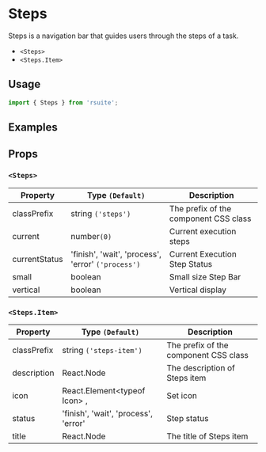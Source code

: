 # Steps

Steps is a navigation bar that guides users through the steps of a task.

- `<Steps>`
- `<Steps.Item>`

## Usage

```js
import { Steps } from 'rsuite';
```

## Examples

<!--{demo}-->

## Props

### `<Steps>`

| Property      | Type `(Default)`                                   | Description                           |
| ------------- | -------------------------------------------------- | ------------------------------------- |
| classPrefix   | string `('steps')`                                 | The prefix of the component CSS class |
| current       | number`(0)`                                        | Current execution steps               |
| currentStatus | 'finish', 'wait', 'process', 'error' `('process')` | Current Execution Step Status         |
| small         | boolean                                            | Small size Step Bar                   |
| vertical      | boolean                                            | Vertical display                      |

### `<Steps.Item>`

| Property    | Type `(Default)`                     | Description                           |
| ----------- | ------------------------------------ | ------------------------------------- |
| classPrefix | string `('steps-item')`              | The prefix of the component CSS class |
| description | React.Node                           | The description of Steps item         |
| icon        | React.Element&lt;typeof Icon&gt; ,   | Set icon                              |
| status      | 'finish', 'wait', 'process', 'error' | Step status                           |
| title       | React.Node                           | The title of Steps item               |
